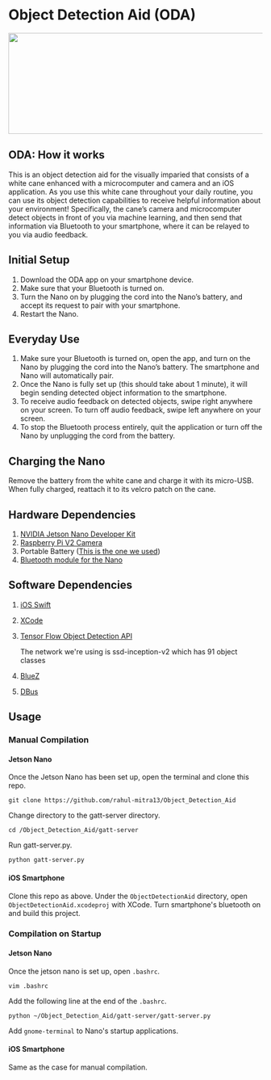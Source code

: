 # Object Detection Aid (ODA)

<p align="center">

<img src="https://github.com/rahul-mitra13/Object_Detection_Aid/blob/main/Images/Close-Up_ODA_Cane.png" width="800" height="200"/>

</p>
 
## ODA: How it works

This is an object detection aid for the visually imparied that consists of a white cane enhanced with a microcomputer and camera and an iOS application. As you use this white cane throughout your daily routine, you can use its object detection capabilities to receive helpful information about your environment! Specifically, the cane’s camera and microcomputer detect objects in front of you via machine learning, and then send that information via Bluetooth to your smartphone, where it can be relayed to you via audio feedback.

## Initial Setup

1. Download the ODA app on your smartphone device.
2. Make sure that your Bluetooth is turned on.
3. Turn the Nano on by plugging the cord into the Nano’s battery, and accept its request to pair with your smartphone.
4. Restart the Nano.

## Everyday Use 

1. Make sure your Bluetooth is turned on, open the app, and turn on the Nano by plugging the cord into the Nano’s battery. The smartphone and Nano will automatically pair.
2. Once the Nano is fully set up (this should take about 1 minute), it will begin sending detected object information to the smartphone.
3. To receive audio feedback on detected objects, swipe right anywhere on your screen. To turn off audio feedback, swipe left anywhere on your screen.
4. To stop the Bluetooth process entirely, quit the application or turn off the Nano by unplugging the cord from the battery.

## Charging the Nano 

Remove the battery from the white cane and charge it with its micro-USB. When fully charged, reattach it to its velcro patch on the cane.

## Hardware Dependencies

1. [NVIDIA Jetson Nano Developer Kit](https://developer.nvidia.com/embedded/jetson-nano-developer-kit)
2. [Raspberry Pi V2 Camera](https://www.raspberrypi.org/products/camera-module-v2/)
3. Portable Battery ([This is the one we used](https://www.amazon.com/INIU-Portable-20000mAh-High-speed-Flashlight/dp/B07YPY31FL))
4. [Bluetooth module for the Nano](https://www.amazon.com/Makeronics-Wireless-Bluetooth-Assembly-Instruction/dp/B07X2NLL85/ref=sr_1_2_sspa?dchild=1&keywords=intel+8265ngw&qid=1618940446&sr=8-2-spons&psc=1&spLa=ZW5jcnlwdGVkUXVhbGlmaWVyPUFQS0syQ1NSMFJGRjImZW5jcnlwdGVkSWQ9QTAzMzMxMTEyU0VFSjc4VDlPM09GJmVuY3J5cHRlZEFkSWQ9QTA3ODI0NzIxUEM2TUo0NE1GNU01JndpZGdldE5hbWU9c3BfYXRmJmFjdGlvbj1jbGlja1JlZGlyZWN0JmRvTm90TG9nQ2xpY2s9dHJ1ZQ==)


## Software Dependencies

1. [iOS Swift](https://developer.apple.com/swift/)
2. [XCode](https://developer.apple.com/xcode/)
3. [Tensor Flow Object Detection API](https://www.tensorflow.org/api_docs)

   The network we're using is ssd-inception-v2 which has 91 object classes

3. [BlueZ](http://www.bluez.org/)
4. [DBus](https://www.freedesktop.org/wiki/Software/dbus/)

## Usage 

### Manual Compilation 

#### Jetson Nano 

Once the Jetson Nano has been set up, open the terminal and clone this repo. 

`git clone https://github.com/rahul-mitra13/Object_Detection_Aid`

Change directory to the gatt-server directory.

`cd /Object_Detection_Aid/gatt-server`

Run gatt-server.py. 

`python gatt-server.py`

#### iOS Smartphone

Clone this repo as above. Under the `ObjectDetectionAid` directory, open `ObjectDetectionAid.xcodeproj` with XCode. Turn smartphone's bluetooth on and build this project. 

### Compilation on Startup

#### Jetson Nano 

Once the jetson nano is set up, open `.bashrc`.

`vim .bashrc` 

Add the following line at the end of the `.bashrc`. 

`python ~/Object_Detection_Aid/gatt-server/gatt-server.py`

Add `gnome-terminal` to Nano's startup applications. 

#### iOS Smartphone 

Same as the case for manual compilation.






